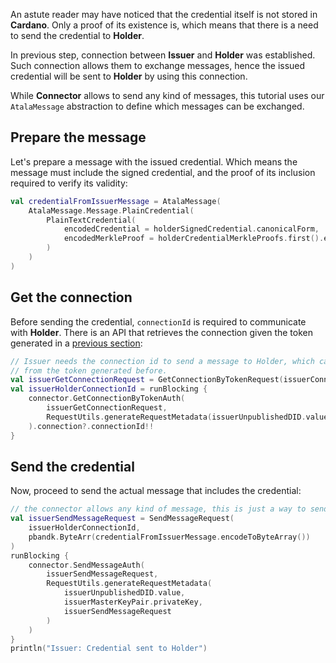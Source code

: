 An astute reader may have noticed that the credential itself is not stored in **Cardano**. Only a proof of its existence is, which means that there is a need to send the credential to **Holder**.

In previous step,  connection between **Issuer** and **Holder** was established. Such connection allows them to exchange messages, hence the issued credential will be sent to **Holder** by using this connection.

While **Connector** allows to send any kind of messages, this tutorial uses our `AtalaMessage` abstraction to define which messages can be exchanged.

## Prepare the message

Let's prepare a message with the issued credential. Which means the message must include the signed credential, and the proof of its inclusion required to verify its validity:

```kotlin
val credentialFromIssuerMessage = AtalaMessage(
    AtalaMessage.Message.PlainCredential(
        PlainTextCredential(
            encodedCredential = holderSignedCredential.canonicalForm,
            encodedMerkleProof = holderCredentialMerkleProofs.first().encode()
        )
    )
)
```

## Get the connection
Before sending the credential, `connectionId` is required to communicate with **Holder**. There is an API that retrieves the connection given the token generated in a [previous section](issuer-generate-identity):

```kotlin
// Issuer needs the connection id to send a message to Holder, which can be retrieved
// from the token generated before.
val issuerGetConnectionRequest = GetConnectionByTokenRequest(issuerConnectionToken)
val issuerHolderConnectionId = runBlocking {
    connector.GetConnectionByTokenAuth(
        issuerGetConnectionRequest,
        RequestUtils.generateRequestMetadata(issuerUnpublishedDID.value, issuerMasterKeyPair.privateKey, issuerGetConnectionRequest)
    ).connection?.connectionId!!
}
```

## Send the credential

Now, proceed to send the actual message that includes the credential:

```kotlin
// the connector allows any kind of message, this is just a way to send a credential but you can define your own
val issuerSendMessageRequest = SendMessageRequest(
    issuerHolderConnectionId,
    pbandk.ByteArr(credentialFromIssuerMessage.encodeToByteArray())
)
runBlocking {
    connector.SendMessageAuth(
        issuerSendMessageRequest,
        RequestUtils.generateRequestMetadata(
            issuerUnpublishedDID.value,
            issuerMasterKeyPair.privateKey,
            issuerSendMessageRequest
        )
    )
}
println("Issuer: Credential sent to Holder")
```
